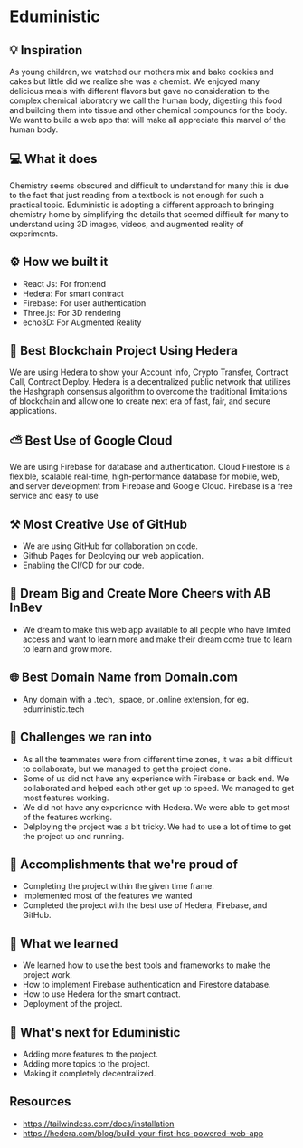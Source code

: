 # Eduministic

## 💡 Inspiration

As young children, we watched our mothers mix and bake cookies and cakes but little did we realize she was a chemist. We enjoyed many delicious meals with different flavors but gave no consideration to the complex chemical laboratory we call the human body, digesting this food and building them into tissue and other chemical compounds for the body. We want to build a web app that will make all appreciate this marvel of the human body.

## 💻 What it does

Chemistry seems obscured and difficult to understand for many this is due to the fact that just reading from a textbook is not enough for such a practical topic.
Eduministic is adopting a different approach to bringing chemistry home by simplifying the details that seemed difficult for many to understand using 3D images, videos, and augmented reality of experiments.

## ⚙️ How we built it

- React Js: For frontend
- Hedera: For smart contract
- Firebase: For user authentication
- Three.js: For 3D rendering
- echo3D: For Augmented Reality

## 🔐 Best Blockchain Project Using Hedera

We are using Hedera to show your Account Info, Crypto Transfer, Contract Call, Contract Deploy. Hedera is a decentralized public network that utilizes the Hashgraph consensus algorithm to overcome the traditional limitations of blockchain and allow one to create next era of fast, fair, and secure applications.

<!-- If we are able to implement it -->

<!-- ## Best Use of DeSo

For implementing the chatroom, we are using DeSo. DeSo blockchain is built with custom indexing and storage optimizations which make it 10,000X cheaper to store social content on-chain! -->

## ⛅ Best Use of Google Cloud

We are using Firebase for database and authentication. Cloud Firestore is a flexible, scalable real-time, high-performance database for mobile, web, and server development from Firebase and Google Cloud. Firebase is a free service and easy to use

## ⚒ Most Creative Use of GitHub

- We are using GitHub for collaboration on code.
- Github Pages for Deploying our web application.
- Enabling the CI/CD for our code.

## 🍻 Dream Big and Create More Cheers with AB InBev

- We dream to make this web app available to all people who have limited access and want to learn more and make their dream come true to learn to learn and grow more.

## 🌐 Best Domain Name from Domain.com

- Any domain with a .tech, .space, or .online extension, for eg. eduministic.tech

## 🧠 Challenges we ran into

- As all the teammates were from different time zones, it was a bit difficult to collaborate, but we managed to get the project done.
- Some of us did not have any experience with Firebase or back end. We collaborated and helped each other get up to speed. We managed to get most features working.
- We did not have any experience with Hedera. We were able to get most of the features working.
- Delploying the project was a bit tricky. We had to use a lot of time to get the project up and running.

## 🏅 Accomplishments that we're proud of

- Completing the project within the given time frame.
- Implemented most of the features we wanted
- Completed the project with the best use of Hedera, Firebase, and GitHub.

## 📖 What we learned

- We learned how to use the best tools and frameworks to make the project work.
- How to implement Firebase authentication and Firestore database.
- How to use Hedera for the smart contract.
- Deployment of the project.

## 🚀 What's next for Eduministic

- Adding more features to the project.
- Adding more topics to the project.
- Making it completely decentralized.

<!-- Temp -->

## Resources

- https://tailwindcss.com/docs/installation
- https://hedera.com/blog/build-your-first-hcs-powered-web-app
